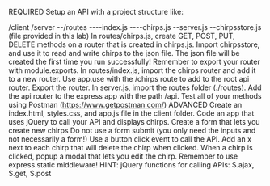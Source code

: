 REQUIRED
Setup an API with a project structure like:

/client
/server
--/routes
----index.js
----chirps.js
--server.js
--chirpsstore.js (file provided in this lab)
In routes/chirps.js, create GET, POST, PUT, DELETE methods on a router that is created in chirps.js.
Import chirpsstore, and use it to read and write chirps to the json file.
The json file will be created the first time you run successfully!
Remember to export your router with module.exports.
In routes/index.js, import the chirps router and add it to a new router.
Use app.use with the /chirps route to add to the root api router.
Export the router.
In server.js, import the routes folder (./routes).
Add the api router to the express app with the path /api.
Test all of your methods using Postman (https://www.getpostman.com/)
ADVANCED
Create an index.html, styles.css, and app.js file in the client folder.
Code an app that uses jQuery to call your API and displays chirps.
Create a form that lets you create new chirps
Do not use a form submit (you only need the inputs and not necessarily a form!)
Use a button click event to call the API.
Add an x next to each chirp that will delete the chirp when clicked.
When a chirp is clicked, popup a modal that lets you edit the chirp.
Remember to use express.static middleware!
HINT: jQuery functions for calling APIs: $.ajax, $.get, $.post